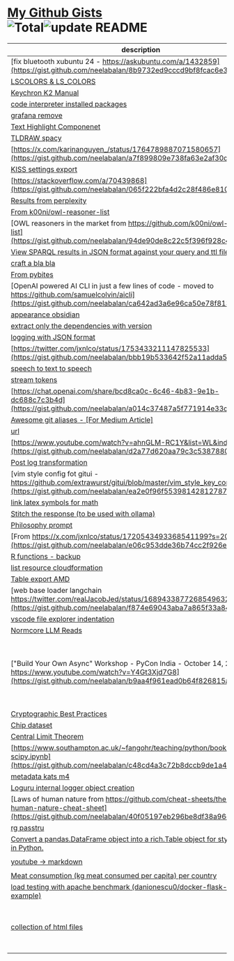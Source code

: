 # [My Github Gists](https://gist.github.com/neelabalan)<br>![Total](https://img.shields.io/badge/Total-53-blue.svg)![update README](https://github.com/neelabalan/mygists/actions/workflows/update_readme.yml/badge.svg)
|                                                                                     description                                                                                     |                                                                                          files                                                                                           |
|-------------------------------------------------------------------------------------------------------------------------------------------------------------------------------------|------------------------------------------------------------------------------------------------------------------------------------------------------------------------------------------|
|[fix bluetooth xubuntu 24 - https://askubuntu.com/a/1432859](https://gist.github.com/neelabalan/8b9732ed9cccd9bf8fcac6e3a332ce50)                                                    |`steps`                                                                                                                                                                                   |
|[LSCOLORS & LS_COLORS](https://gist.github.com/neelabalan/71dafbf60db1e32c38c981dbe7ce5eb8)                                                                                          |`LC_COLORS.md`                                                                                                                                                                            |
|[Keychron K2 Manual](https://gist.github.com/neelabalan/3494f9d0153a9ec3547cb017bddb4650)                                                                                            |`keychron_k2.adoc`                                                                                                                                                                        |
|[code interpreter installed packages](https://gist.github.com/neelabalan/aafae602dd6d8a5f4e70d019a357a98c)                                                                           |`packages`                                                                                                                                                                                |
|[grafana remove](https://gist.github.com/neelabalan/7b4e562e1e8b27b933ebbdeb79e66cd7)                                                                                                |`steps`                                                                                                                                                                                   |
|[Text Highlight Componenet](https://gist.github.com/neelabalan/05f91be4f965bc41cadb249bb6c71c0f)                                                                                     |`Highlight.js`                                                                                                                                                                            |
|[TLDRAW spacy](https://gist.github.com/neelabalan/bffc64b5eb13b62ccfcea8b6c5037f5e)                                                                                                  |`spacy.tldr`                                                                                                                                                                              |
|[https://x.com/karinanguyen_/status/1764789887071580657](https://gist.github.com/neelabalan/a7f899809e738fa63e2af30dad6adefa)                                                        |`prompt`                                                                                                                                                                                  |
|[KISS settings export](https://gist.github.com/neelabalan/3b2a72934b9e1994ff2f61764a3dc437)                                                                                          |`settings.json`                                                                                                                                                                           |
|[https://stackoverflow.com/a/70439868](https://gist.github.com/neelabalan/065f222bfa4d2c28f486e810f06a7c51)                                                                          |`command`                                                                                                                                                                                 |
|[Results from perplexity](https://gist.github.com/neelabalan/7d5fd53ae4dc9e2733085be33329310f)                                                                                       |`recomm.md`                                                                                                                                                                               |
|[From k00ni/owl-reasoner-list](https://gist.github.com/neelabalan/830be0ba395a9c7687416a80b3d14e2a)                                                                                  |`references.md`                                                                                                                                                                           |
|[OWL reasoners in the market from https://github.com/k00ni/owl-reasoner-list](https://gist.github.com/neelabalan/94de90de8c22c5f396f928c4fe8fa68d)                                   |`reasoners.csv`                                                                                                                                                                           |
|[View SPARQL results in JSON format against your query and ttl file](https://gist.github.com/neelabalan/d459f914d212c38dcc13f6d4139714a5)                                            |`ui.py`                                                                                                                                                                                   |
|[craft a bla bla](https://gist.github.com/neelabalan/5caf59d87a470a3a1d7e67c997f78371)                                                                                               |`prompt`                                                                                                                                                                                  |
|[From pybites](https://gist.github.com/neelabalan/90916273c67260f0cdc9ab6ac5452415)                                                                                                  |`xpost.py`                                                                                                                                                                                |
|[OpenAI powered AI CLI in just a few lines of code - moved to https://github.com/samuelcolvin/aicli](https://gist.github.com/neelabalan/ca642ad3a6e96ca50e78f813a281dacb)            |`aicli.py`                                                                                                                                                                                |
|[appearance obsidian](https://gist.github.com/neelabalan/2734d84e30e6e597763ceffee118f79f)                                                                                           |`appearance.css`                                                                                                                                                                          |
|[extract only the dependencies with version](https://gist.github.com/neelabalan/4cccd4bc31c31b739daacc7d3d84a2b9)                                                                    |`command`                                                                                                                                                                                 |
|[logging with JSON format](https://gist.github.com/neelabalan/e2501b422b218010b18903ec268ba873)                                                                                      |`log.py`                                                                                                                                                                                  |
|[https://twitter.com/jxnlco/status/1753433211147825533](https://gist.github.com/neelabalan/bbb19b533642f52a11adda587c78bb57)                                                         |`snippet.py`                                                                                                                                                                              |
|[speech to text to speech](https://gist.github.com/neelabalan/7affe92b3892d8f0615a7407a141e8e5)                                                                                      |`fast_speech_text_speech.py`                                                                                                                                                              |
|[stream tokens](https://gist.github.com/neelabalan/50e00667633175024fe3780a58506c4d)                                                                                                 |`stream.py`                                                                                                                                                                               |
|[https://chat.openai.com/share/bcd8ca0c-6c46-4b83-9e1b-dc688c7c3b4d](https://gist.github.com/neelabalan/a014c37487a5f771914e33d6967e9175)                                            |`prompt`                                                                                                                                                                                  |
|[Awesome git aliases - [For Medium Article] ](https://gist.github.com/neelabalan/2c05e5c19c45754dc85ebd78904e32d5)                                                                   |`.gitconfig`                                                                                                                                                                              |
|[url](https://gist.github.com/neelabalan/e868d438f4b4d98b0a3081c85555df5f)                                                                                                           |`numba_absolute_minimum.ipynb`                                                                                                                                                            |
|[https://www.youtube.com/watch?v=ahnGLM-RC1Y&list=WL&index=37](https://gist.github.com/neelabalan/d2a77d620aa79c3c53878807b9bbaea2)                                                  |`slides.md`                                                                                                                                                                               |
|[Post log transformation](https://gist.github.com/neelabalan/309f2669175c3490440af2758246333b)                                                                                       |`file.py`                                                                                                                                                                                 |
|[vim style config fot gitui - https://github.com/extrawurst/gitui/blob/master/vim_style_key_config.ron](https://gist.github.com/neelabalan/ea2e0f96f55398142812787eca4808b0)         |`config.ron`                                                                                                                                                                              |
|[link latex symbols for math](https://gist.github.com/neelabalan/a9ec43702490a550a400d972f8c77ba0)                                                                                   |`link`                                                                                                                                                                                    |
|[Stitch the response (to be used with ollama)](https://gist.github.com/neelabalan/572d11798e3fe87618a3b07dda8881bf)                                                                  |`util.py`                                                                                                                                                                                 |
|[Philosophy prompt](https://gist.github.com/neelabalan/ea0f919c7eea7f9b577d393b79388510)                                                                                             |`prompt`                                                                                                                                                                                  |
|[From https://x.com/jxnlco/status/1720543493368541199?s=20](https://gist.github.com/neelabalan/e06c953dde36b74cc2f926ea24995ac4)                                                     |`script.py`                                                                                                                                                                               |
|[R functions - backup](https://gist.github.com/neelabalan/d839d255e87fe431f7a61d831a728176)                                                                                          |`r_file.r`                                                                                                                                                                                |
|[list resource cloudformation](https://gist.github.com/neelabalan/ac7b3acda188426724909864962853f5)                                                                                  |`command`                                                                                                                                                                                 |
|[Table export AMD](https://gist.github.com/neelabalan/9eebfdcb3a26d162848366feaf57d260)                                                                                              |`amd.json`                                                                                                                                                                                |
|[web base loader langchain https://twitter.com/realJacobJed/status/1689433877268549632](https://gist.github.com/neelabalan/f874e69043aba7a865f33a84f6a0b149)                         |`script.py`                                                                                                                                                                               |
|[vscode file explorer indentation](https://gist.github.com/neelabalan/4077afa524f74d1fedfe2608a32b0589)                                                                              |`settings.json`                                                                                                                                                                           |
|[Normcore LLM Reads](https://gist.github.com/neelabalan/b3deeb1d0af88d85230586f4338a6cf0)                                                                                            |`normcore-llm.md`                                                                                                                                                                         |
|["Build Your Own Async" Workshop - PyCon India - October 14, 2019 - https://www.youtube.com/watch?v=Y4Gt3Xjd7G8](https://gist.github.com/neelabalan/b9aa4f961ead0b64f826815a4eeb66e6)|`aproducer.py`<br>`aproducer_error.py`<br>`asynco.py`<br>`coro_callback.py`<br>`example.py`<br>`io_scheduler.py`<br>`producer.py`<br>`yieldo.py`<br>`yproducer.py`<br>`yproducer_error.py`|
|[Cryptographic Best Practices](https://gist.github.com/neelabalan/a8147e63cfc29612b762ab24be224c2d)                                                                                  |`gistfile1.md`                                                                                                                                                                            |
|[Chip dataset](https://gist.github.com/neelabalan/47970aeb0fc5012effba5f815aac4f5d)                                                                                                  |`chip.csv`                                                                                                                                                                                |
|[Central Limit Theorem](https://gist.github.com/neelabalan/56c7cef39a245eaf6d6d07ccc4e0674a)                                                                                         |`test.ipynb`                                                                                                                                                                              |
|[https://www.southampton.ac.uk/~fangohr/teaching/python/book/ipynb/16-scipy.ipynb](https://gist.github.com/neelabalan/c48cd4a3c72b8dccb9de1a4fe199915e)                              |`scipy.ipynb`                                                                                                                                                                             |
|[metadata kats m4](https://gist.github.com/neelabalan/2345155f02172f8c5fe51befee9148af)                                                                                              |`metadata_650-750and800-934.json`                                                                                                                                                         |
|[Loguru internal logger object creation](https://gist.github.com/neelabalan/a3ea4f7020e114660084fe676815e326)                                                                        |`log.py`                                                                                                                                                                                  |
|[Laws of human nature from https://github.com/cheat-sheets/the-laws-of-human-nature-cheat-sheet](https://gist.github.com/neelabalan/40f05197eb296be8df38a96dedf0e7e6)                |`README.md`                                                                                                                                                                               |
|[rg passtru](https://gist.github.com/neelabalan/adaaf09075c1f062ead129e6e5aecc2c)                                                                                                    |`rg.sh`                                                                                                                                                                                   |
|[Convert a pandas.DataFrame object into a rich.Table object for stylized printing in Python.](https://gist.github.com/neelabalan/33ab34cf65b43e305c3f12ec6db05938)                   |`df_to_table.py`<br>`table_to_dataframe.py`                                                                                                                                               |
|[youtube -> markdown](https://gist.github.com/neelabalan/4d4471c3eb8268ecc35bee53f2c376af)                                                                                           |`command`<br>`videos.py`                                                                                                                                                                  |
|[Meat consumption (kg meat consumed per capita) per country](https://gist.github.com/neelabalan/5aa6c08bf5b48debf116c475ff204767)                                                    |`meat_consumption_kg_meat_per_capita_per_country.csv`                                                                                                                                     |
|[load testing with apache benchmark (danionescu0/docker-flask-mongodb-example)](https://gist.github.com/neelabalan/5a58fb95e679783920558a76c60ff3a5)                                 |`README.md`                                                                                                                                                                               |
|[collection of html files](https://gist.github.com/neelabalan/1cf6cc7e0807d2f814896aae8bfccf88)                                                                                      |`README.md`<br>`column.html`<br>`dummy-progress.html`<br>`form-submit.html`<br>`highlight-text.html`<br>`keyup.html`<br>`regexmatch.html`                                                 |
